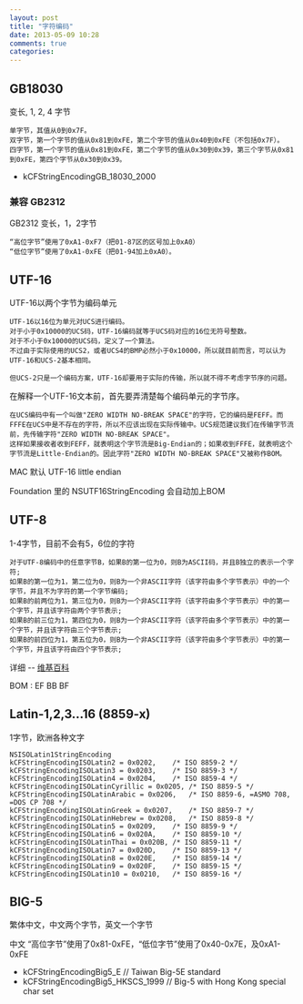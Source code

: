 ```yaml
---
layout: post
title: "字符编码"
date: 2013-05-09 10:28
comments: true
categories: 
---
```


## GB18030
变长, 1, 2, 4 字节
```	
单字节，其值从0到0x7F。
双字节，第一个字节的值从0x81到0xFE，第二个字节的值从0x40到0xFE（不包括0x7F）。
四字节，第一个字节的值从0x81到0xFE，第二个字节的值从0x30到0x39，第三个字节从0x81到0xFE，第四个字节从0x30到0x39。
```
* kCFStringEncodingGB_18030_2000

### 兼容 GB2312
GB2312 变长，1，2字节

```
“高位字节”使用了0xA1-0xF7（把01-87区的区号加上0xA0）
“低位字节”使用了0xA1-0xFE（把01-94加上0xA0）。
```

<!-- more -->

## UTF-16

UTF-16以两个字节为编码单元

```
UTF-16以16位为单元对UCS进行编码。
对于小于0x10000的UCS码，UTF-16编码就等于UCS码对应的16位无符号整数。
对于不小于0x10000的UCS码，定义了一个算法。
不过由于实际使用的UCS2，或者UCS4的BMP必然小于0x10000，所以就目前而言，可以认为UTF-16和UCS-2基本相同。

但UCS-2只是一个编码方案，UTF-16却要用于实际的传输，所以就不得不考虑字节序的问题。
```

在解释一个UTF-16文本前，首先要弄清楚每个编码单元的字节序。

```
在UCS编码中有一个叫做"ZERO WIDTH NO-BREAK SPACE"的字符，它的编码是FEFF。而FFFE在UCS中是不存在的字符，所以不应该出现在实际传输中。UCS规范建议我们在传输字节流前，先传输字符"ZERO WIDTH NO-BREAK SPACE"。 
这样如果接收者收到FEFF，就表明这个字节流是Big-Endian的；如果收到FFFE，就表明这个字节流是Little-Endian的。因此字符"ZERO WIDTH NO-BREAK SPACE"又被称作BOM。 
```

MAC 默认 UTF-16 little endian

Foundation 里的 NSUTF16StringEncoding 会自动加上BOM

## UTF-8

1-4字节，目前不会有5，6位的字符

```
对于UTF-8编码中的任意字节B，如果B的第一位为0，则B为ASCII码，并且B独立的表示一个字符;
如果B的第一位为1，第二位为0，则B为一个非ASCII字符（该字符由多个字节表示）中的一个字节，并且不为字符的第一个字节编码;
如果B的前两位为1，第三位为0，则B为一个非ASCII字符（该字符由多个字节表示）中的第一个字节，并且该字符由两个字节表示;
如果B的前三位为1，第四位为0，则B为一个非ASCII字符（该字符由多个字节表示）中的第一个字节，并且该字符由三个字节表示;
如果B的前四位为1，第五位为0，则B为一个非ASCII字符（该字符由多个字节表示）中的第一个字节，并且该字符由四个字节表示;
```

详细 -- [维基百科](http://zh.wikipedia.org/wiki/UTF-8)

BOM : EF BB BF

## Latin-1,2,3…16 (8859-x)

1字节，欧洲各种文字

```
NSISOLatin1StringEncoding
kCFStringEncodingISOLatin2 = 0x0202,	/* ISO 8859-2 */
kCFStringEncodingISOLatin3 = 0x0203,	/* ISO 8859-3 */
kCFStringEncodingISOLatin4 = 0x0204,	/* ISO 8859-4 */
kCFStringEncodingISOLatinCyrillic = 0x0205,	/* ISO 8859-5 */
kCFStringEncodingISOLatinArabic = 0x0206,	/* ISO 8859-6, =ASMO 708, =DOS CP 708 */
kCFStringEncodingISOLatinGreek = 0x0207,	/* ISO 8859-7 */
kCFStringEncodingISOLatinHebrew = 0x0208,	/* ISO 8859-8 */
kCFStringEncodingISOLatin5 = 0x0209,	/* ISO 8859-9 */
kCFStringEncodingISOLatin6 = 0x020A,	/* ISO 8859-10 */
kCFStringEncodingISOLatinThai = 0x020B,	/* ISO 8859-11 */
kCFStringEncodingISOLatin7 = 0x020D,	/* ISO 8859-13 */
kCFStringEncodingISOLatin8 = 0x020E,	/* ISO 8859-14 */
kCFStringEncodingISOLatin9 = 0x020F,	/* ISO 8859-15 */
kCFStringEncodingISOLatin10 = 0x0210,	/* ISO 8859-16 */
```

## BIG-5

繁体中文，中文两个字节，英文一个字节

中文 “高位字节”使用了0x81-0xFE，“低位字节”使用了0x40-0x7E，及0xA1-0xFE

* kCFStringEncodingBig5_E    // Taiwan Big-5E standard
* kCFStringEncodingBig5_HKSCS_1999 // Big-5 with Hong Kong special char set

